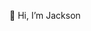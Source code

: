 👋 Hi, I’m Jackson

<!---
TianchenNie/TianchenNie is a ✨ special ✨ repository because its `README.md` (this file) appears on your GitHub profile.
You can click the Preview link to take a look at your changes.
--->
